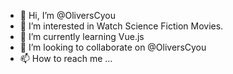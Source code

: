 - 👋 Hi, I’m @OliversCyou
- 👀 I’m interested in Watch Science Fiction Movies.
- 🌱 I’m currently learning Vue.js
- 💞️ I’m looking to collaborate on @OliversCyou
- 📫 How to reach me ...

<!---
OliversCyou/OliversCyou is a ✨ special ✨ repository because its `README.md` (this file) appears on your GitHub profile.
You can click the Preview link to take a look at your changes.
--->

